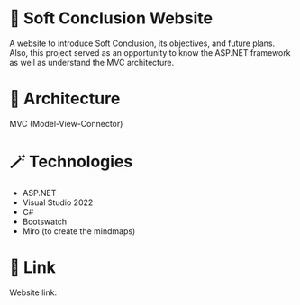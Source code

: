 # 🌠 Soft Conclusion Website
A website to introduce Soft Conclusion, its objectives, and future plans. Also, this project served as an opportunity to know the ASP.NET framework as well as understand the MVC architecture.
# 🧩 Architecture
MVC (Model-View-Connector)
# 🪄 Technologies
- ASP.NET
- Visual Studio 2022
- C#
- Bootswatch
- Miro (to create the mindmaps)
# 🔗 Link
Website link: 

